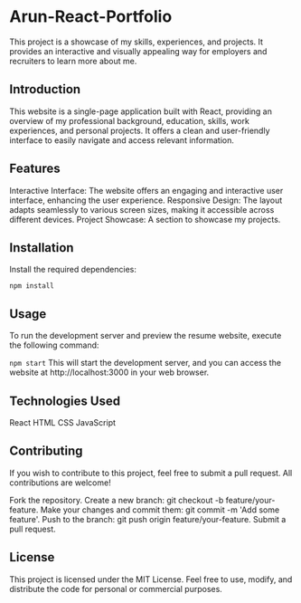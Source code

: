 # Arun-React-Portfolio


This project is a showcase of my skills, experiences, and projects. It provides an interactive and visually appealing way for employers and recruiters to learn more about me. 

## Introduction
This website is a single-page application built with React, providing an overview of my professional background, education, skills, work experiences, and personal projects. It offers a clean and user-friendly interface to easily navigate and access relevant information.

## Features
Interactive Interface: The website offers an engaging and interactive user interface, enhancing the user experience.
Responsive Design: The layout adapts seamlessly to various screen sizes, making it accessible across different devices.
Project Showcase: A section to showcase my projects. 


## Installation

Install the required dependencies:

`npm install`


## Usage
To run the development server and preview the resume website, execute the following command:

`npm start`
This will start the development server, and you can access the website at http://localhost:3000 in your web browser.

## Technologies Used
React
HTML
CSS
JavaScript




## Contributing
If you wish to contribute to this project, feel free to submit a pull request. All contributions are welcome!

Fork the repository.
Create a new branch: git checkout -b feature/your-feature.
Make your changes and commit them: git commit -m 'Add some feature'.
Push to the branch: git push origin feature/your-feature.
Submit a pull request.
## License
This project is licensed under the MIT License. Feel free to use, modify, and distribute the code for personal or commercial purposes.
